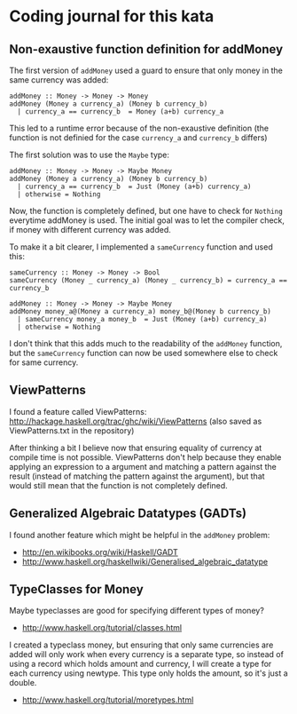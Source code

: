 Coding journal for this kata
============================

Non-exaustive function definition for addMoney
----------------------------------------------

The first version of `addMoney` used a guard to ensure that only money in the same currency was added:

    addMoney :: Money -> Money -> Money
    addMoney (Money a currency_a) (Money b currency_b)
      | currency_a == currency_b  = Money (a+b) currency_a

This led to a runtime error because of the non-exaustive definition (the function is not definied for the case `currency_a` and `currency_b` differs)

The first solution was to use the `Maybe` type:

    addMoney :: Money -> Money -> Maybe Money
    addMoney (Money a currency_a) (Money b currency_b)
      | currency_a == currency_b  = Just (Money (a+b) currency_a)
      | otherwise = Nothing

Now, the function is completely defined, but one have to check for `Nothing` everytime addMoney is used. The initial goal was to let the compiler check, if money with different currency was added.

To make it a bit clearer, I implemented a `sameCurrency` function and used this:

    sameCurrency :: Money -> Money -> Bool
    sameCurrency (Money _ currency_a) (Money _ currency_b) = currency_a == currency_b

    addMoney :: Money -> Money -> Maybe Money
    addMoney money_a@(Money a currency_a) money_b@(Money b currency_b)
      | sameCurrency money_a money_b  = Just (Money (a+b) currency_a)
      | otherwise = Nothing

I don't think that this adds much to the readability of the `addMoney` function, but the `sameCurrency` function can now be used somewhere else to check for same currency.


ViewPatterns
------------

I found a feature called ViewPatterns: http://hackage.haskell.org/trac/ghc/wiki/ViewPatterns (also saved as ViewPatterns.txt in the repository)

After thinking a bit I believe now that ensuring equality of currency at compile time is not possible. ViewPatterns don't help because they enable applying an expression to a argument and matching a pattern against the result (instead of matching the pattern against the argument), but that would still mean that the function is not completely defined.


Generalized Algebraic Datatypes (GADTs)
---------------------------------------

I found another feature which might be helpful in the `addMoney` problem:

 - http://en.wikibooks.org/wiki/Haskell/GADT
 - http://www.haskell.org/haskellwiki/Generalised_algebraic_datatype

TypeClasses for Money
---------------------

Maybe typeclasses are good for specifying different types of money?

 - http://www.haskell.org/tutorial/classes.html

I created a typeclass money, but ensuring that only same currencies are added will only work when every currency is a separate type, so instead of using a record which holds amount and currency, I will create a type for each currency using newtype. This type only holds the amount, so it's just a double.

 - http://www.haskell.org/tutorial/moretypes.html


